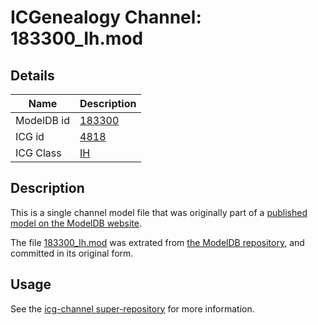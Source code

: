 # ICGenealogy Channel: 183300\_Ih.mod

## Details

Name | Description
---- | -----------
ModelDB id | [183300](http://senselab.med.yale.edu/ModelDB/ShowModel.cshtml?model=183300)
ICG id | [4818](http://icg.neurotheory.ox.ac.uk/channels/4/4818)
ICG Class | [IH](http://icg.neurotheory.ox.ac.uk/channels/4)

## Description

This is a single channel model file that was originally part of a [published model on the ModelDB website](http://senselab.med.yale.edu/mModelDB/ShowModel.cshtml?model=183300).

The file [183300\_Ih.mod](183300_Ih.mod) was extrated from [the ModelDB repository](http://senselab.med.yale.edu/ModelDB/ShowModel.cshtml?model=183300), and committed in its original form.

## Usage

See the [icg-channel super-repository](https://github.com/icgenealogy/icg-channels) for more information.